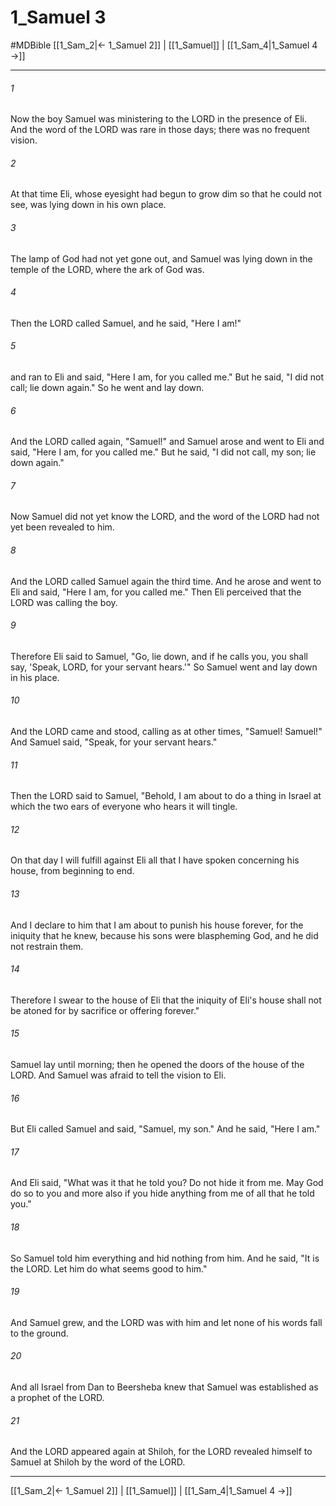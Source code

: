 # 1_Samuel 3
#MDBible
[[1_Sam_2|← 1_Samuel 2]] | [[1_Samuel]] | [[1_Sam_4|1_Samuel 4 →]]

***

###### 1 
Now the boy Samuel was ministering to the LORD in the presence of Eli. And the word of the LORD was rare in those days; there was no frequent vision. 

###### 2 
At that time Eli, whose eyesight had begun to grow dim so that he could not see, was lying down in his own place. 

###### 3 
The lamp of God had not yet gone out, and Samuel was lying down in the temple of the LORD, where the ark of God was. 

###### 4 
Then the LORD called Samuel, and he said, "Here I am!" 

###### 5 
and ran to Eli and said, "Here I am, for you called me." But he said, "I did not call; lie down again." So he went and lay down. 

###### 6 
And the LORD called again, "Samuel!" and Samuel arose and went to Eli and said, "Here I am, for you called me." But he said, "I did not call, my son; lie down again." 

###### 7 
Now Samuel did not yet know the LORD, and the word of the LORD had not yet been revealed to him. 

###### 8 
And the LORD called Samuel again the third time. And he arose and went to Eli and said, "Here I am, for you called me." Then Eli perceived that the LORD was calling the boy. 

###### 9 
Therefore Eli said to Samuel, "Go, lie down, and if he calls you, you shall say, 'Speak, LORD, for your servant hears.'" So Samuel went and lay down in his place. 

###### 10 
And the LORD came and stood, calling as at other times, "Samuel! Samuel!" And Samuel said, "Speak, for your servant hears." 

###### 11 
Then the LORD said to Samuel, "Behold, I am about to do a thing in Israel at which the two ears of everyone who hears it will tingle. 

###### 12 
On that day I will fulfill against Eli all that I have spoken concerning his house, from beginning to end. 

###### 13 
And I declare to him that I am about to punish his house forever, for the iniquity that he knew, because his sons were blaspheming God, and he did not restrain them. 

###### 14 
Therefore I swear to the house of Eli that the iniquity of Eli's house shall not be atoned for by sacrifice or offering forever." 

###### 15 
Samuel lay until morning; then he opened the doors of the house of the LORD. And Samuel was afraid to tell the vision to Eli. 

###### 16 
But Eli called Samuel and said, "Samuel, my son." And he said, "Here I am." 

###### 17 
And Eli said, "What was it that he told you? Do not hide it from me. May God do so to you and more also if you hide anything from me of all that he told you." 

###### 18 
So Samuel told him everything and hid nothing from him. And he said, "It is the LORD. Let him do what seems good to him." 

###### 19 
And Samuel grew, and the LORD was with him and let none of his words fall to the ground. 

###### 20 
And all Israel from Dan to Beersheba knew that Samuel was established as a prophet of the LORD. 

###### 21 
And the LORD appeared again at Shiloh, for the LORD revealed himself to Samuel at Shiloh by the word of the LORD. 

***

[[1_Sam_2|← 1_Samuel 2]] | [[1_Samuel]] | [[1_Sam_4|1_Samuel 4 →]]
